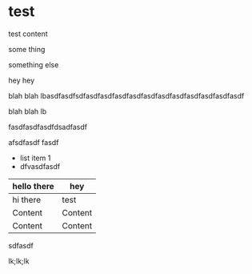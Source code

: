 # test

test content

some thing

something else

hey hey

blah blah lbasdfasdfsdfasdfasdfasdfasdfasdfasdfasdfasdfasdfasdfasdf

blah blah lb

fasdfasdfasdfdsadfasdf

afsdfasdf fasdf

*   list item 1
*   dfvasdfasdf

| hello there | hey     |
| ----------- | ------- |
| hi there    | test    |
| Content     | Content |
| Content     | Content |

sdfasdf

lk;lk;lk
